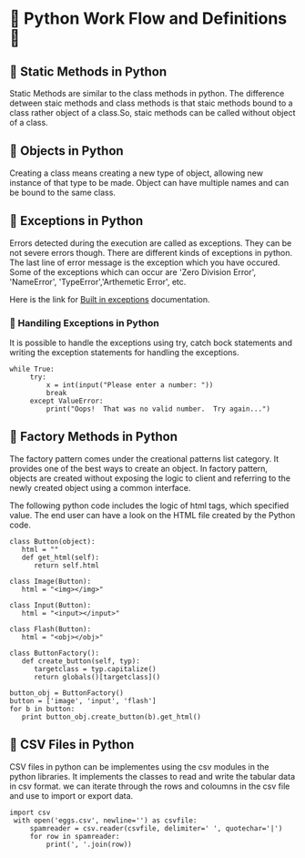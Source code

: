 # &#x1F538; Python Work Flow and Definitions &#x1F538;

## &#x1F538; Static Methods in Python

Static Methods are similar to the class methods in python. The difference detween staic methods and class methods is that staic methods bound to a class rather object of a class.So, staic methods can be called without object of a class.

## &#x1F538; Objects in Python

Creating a class means creating a new type of object, allowing new instance of that type to be made. Object can have multiple names and can be bound to the same class.

## &#x1F538; Exceptions in Python

Errors detected during the execution are called as exceptions. They can be not severe errors though. There are different kinds of exceptions in python. The last line of error message is the exception which you have occured. Some of the exceptions which can occur are 'Zero Division Error', 'NameError', 'TypeError','Arthemetic Error', etc.

Here is the link for [Built in exceptions](https://docs.python.org/3/library/exceptions.html#bltin-exceptions) documentation.

### &#x1F538; Handiling Exceptions in Python

It is possible to handle the exceptions using try, catch bock statements and writing the exception statements for handling the exceptions.
```
while True:
     try:
         x = int(input("Please enter a number: "))
         break
     except ValueError:
         print("Oops!  That was no valid number.  Try again...")
```

## &#x1F538; Factory Methods in Python

The factory pattern comes under the creational patterns list category. It provides one of the best ways to create an object. In factory pattern, objects are created without exposing the logic to client and referring to the newly created object using a common interface.

The following python code includes the logic of html tags, which specified value. The end user can have a look on the HTML file created by the Python code.

```
class Button(object):
   html = ""
   def get_html(self):
      return self.html

class Image(Button):
   html = "<img></img>"

class Input(Button):
   html = "<input></input>"

class Flash(Button):
   html = "<obj></obj>"

class ButtonFactory():
   def create_button(self, typ):
      targetclass = typ.capitalize()
      return globals()[targetclass]()

button_obj = ButtonFactory()
button = ['image', 'input', 'flash']
for b in button:
   print button_obj.create_button(b).get_html()
```
## &#x1F538; CSV Files in Python

CSV files in python can be implementes using the csv modules in the python libraries. It implements the classes to read and write the tabular data in csv format. we can iterate through the rows and coloumns in the csv file and use to import or export data.

```
import csv
 with open('eggs.csv', newline='') as csvfile:
     spamreader = csv.reader(csvfile, delimiter=' ', quotechar='|')
     for row in spamreader:
         print(', '.join(row))
```
